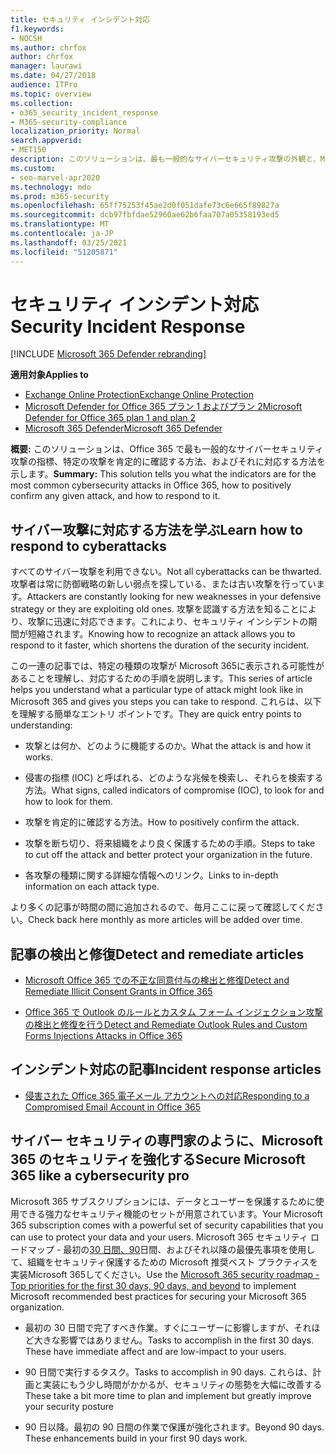 ```yaml
---
title: セキュリティ インシデント対応
f1.keywords:
- NOCSH
ms.author: chrfox
author: chrfox
manager: laurawi
ms.date: 04/27/2018
audience: ITPro
ms.topic: overview
ms.collection:
- o365_security_incident_response
- M365-security-compliance
localization_priority: Normal
search.appverid:
- MET150
description: このソリューションは、最も一般的なサイバーセキュリティ攻撃の外観と、Microsoft 365対応方法を示します。
ms.custom:
- seo-marvel-apr2020
ms.technology: mdo
ms.prod: m365-security
ms.openlocfilehash: 65ff75253f45ae2d0f051dafe73c6e665f89827a
ms.sourcegitcommit: dcb97fbfdae52960ae62b6faa707a05358193ed5
ms.translationtype: MT
ms.contentlocale: ja-JP
ms.lasthandoff: 03/25/2021
ms.locfileid: "51205871"
---
```

# <a name="security-incident-response"></a><span data-ttu-id="64714-103">セキュリティ インシデント対応</span><span class="sxs-lookup"><span data-stu-id="64714-103">Security Incident Response</span></span>

[!INCLUDE [Microsoft 365 Defender rebranding](../includes/microsoft-defender-for-office.md)]

<span data-ttu-id="64714-104">**適用対象**</span><span class="sxs-lookup"><span data-stu-id="64714-104">**Applies to**</span></span>
- [<span data-ttu-id="64714-105">Exchange Online Protection</span><span class="sxs-lookup"><span data-stu-id="64714-105">Exchange Online Protection</span></span>](exchange-online-protection-overview.md)
- [<span data-ttu-id="64714-106">Microsoft Defender for Office 365 プラン 1 およびプラン 2</span><span class="sxs-lookup"><span data-stu-id="64714-106">Microsoft Defender for Office 365 plan 1 and plan 2</span></span>](defender-for-office-365.md)
- [<span data-ttu-id="64714-107">Microsoft 365 Defender</span><span class="sxs-lookup"><span data-stu-id="64714-107">Microsoft 365 Defender</span></span>](../defender/microsoft-365-defender.md)

 <span data-ttu-id="64714-108">**概要:** このソリューションは、Office 365 で最も一般的なサイバーセキュリティ攻撃の指標、特定の攻撃を肯定的に確認する方法、およびそれに対応する方法を示します。</span><span class="sxs-lookup"><span data-stu-id="64714-108">**Summary:** This solution tells you what the indicators are for the most common cybersecurity attacks in Office 365, how to positively confirm any given attack, and how to respond to it.</span></span>

## <a name="learn-how-to-respond-to-cyberattacks"></a><span data-ttu-id="64714-109">サイバー攻撃に対応する方法を学ぶ</span><span class="sxs-lookup"><span data-stu-id="64714-109">Learn how to respond to cyberattacks</span></span>

<span data-ttu-id="64714-110">すべてのサイバー攻撃を利用できない。</span><span class="sxs-lookup"><span data-stu-id="64714-110">Not all cyberattacks can be thwarted.</span></span> <span data-ttu-id="64714-111">攻撃者は常に防御戦略の新しい弱点を探している、または古い攻撃を行っています。</span><span class="sxs-lookup"><span data-stu-id="64714-111">Attackers are constantly looking for new weaknesses in your defensive strategy or they are exploiting old ones.</span></span> <span data-ttu-id="64714-112">攻撃を認識する方法を知ることにより、攻撃に迅速に対応できます。これにより、セキュリティ インシデントの期間が短縮されます。</span><span class="sxs-lookup"><span data-stu-id="64714-112">Knowing how to recognize an attack allows you to respond to it faster, which shortens the duration of the security incident.</span></span>

<span data-ttu-id="64714-113">この一連の記事では、特定の種類の攻撃が Microsoft 365に表示される可能性があることを理解し、対応するための手順を説明します。</span><span class="sxs-lookup"><span data-stu-id="64714-113">This series of article helps you understand what a particular type of attack might look like in Microsoft 365 and gives you steps you can take to respond.</span></span> <span data-ttu-id="64714-114">これらは、以下を理解する簡単なエントリ ポイントです。</span><span class="sxs-lookup"><span data-stu-id="64714-114">They are quick entry points to understanding:</span></span>

- <span data-ttu-id="64714-115">攻撃とは何か、どのように機能するのか。</span><span class="sxs-lookup"><span data-stu-id="64714-115">What the attack is and how it works.</span></span>

- <span data-ttu-id="64714-116">侵害の指標 (IOC) と呼ばれる、どのような兆候を検索し、それらを検索する方法。</span><span class="sxs-lookup"><span data-stu-id="64714-116">What signs, called indicators of compromise (IOC), to look for and how to look for them.</span></span>

- <span data-ttu-id="64714-117">攻撃を肯定的に確認する方法。</span><span class="sxs-lookup"><span data-stu-id="64714-117">How to positively confirm the attack.</span></span>

- <span data-ttu-id="64714-118">攻撃を断ち切り、将来組織をより良く保護するための手順。</span><span class="sxs-lookup"><span data-stu-id="64714-118">Steps to take to cut off the attack and better protect your organization in the future.</span></span>

- <span data-ttu-id="64714-119">各攻撃の種類に関する詳細な情報へのリンク。</span><span class="sxs-lookup"><span data-stu-id="64714-119">Links to in-depth information on each attack type.</span></span>

<span data-ttu-id="64714-120">より多くの記事が時間の間に追加されるので、毎月ここに戻って確認してください。</span><span class="sxs-lookup"><span data-stu-id="64714-120">Check back here monthly as more articles will be added over time.</span></span>

## <a name="detect-and-remediate-articles"></a><span data-ttu-id="64714-121">記事の検出と修復</span><span class="sxs-lookup"><span data-stu-id="64714-121">Detect and remediate articles</span></span>

- [<span data-ttu-id="64714-122">Microsoft Office 365 での不正な同意付与の検出と修復</span><span class="sxs-lookup"><span data-stu-id="64714-122">Detect and Remediate Illicit Consent Grants in Office 365</span></span>](detect-and-remediate-illicit-consent-grants.md)

- [<span data-ttu-id="64714-123">Office 365 で Outlook のルールとカスタム フォーム インジェクション攻撃の検出と修復を行う</span><span class="sxs-lookup"><span data-stu-id="64714-123">Detect and Remediate Outlook Rules and Custom Forms Injections Attacks in Office 365</span></span>](detect-and-remediate-outlook-rules-forms-attack.md)

## <a name="incident-response-articles"></a><span data-ttu-id="64714-124">インシデント対応の記事</span><span class="sxs-lookup"><span data-stu-id="64714-124">Incident response articles</span></span>

- [<span data-ttu-id="64714-125">侵害された Office 365 電子メール アカウントへの対応</span><span class="sxs-lookup"><span data-stu-id="64714-125">Responding to a Compromised Email Account in Office 365</span></span>](responding-to-a-compromised-email-account.md)

## <a name="secure-microsoft-365-like-a-cybersecurity-pro"></a><span data-ttu-id="64714-126">サイバー セキュリティの専門家のように、Microsoft 365 のセキュリティを強化する</span><span class="sxs-lookup"><span data-stu-id="64714-126">Secure Microsoft 365 like a cybersecurity pro</span></span>

<span data-ttu-id="64714-127">Microsoft 365 サブスクリプションには、データとユーザーを保護するために使用できる強力なセキュリティ機能のセットが用意されています。</span><span class="sxs-lookup"><span data-stu-id="64714-127">Your Microsoft 365 subscription comes with a powerful set of security capabilities that you can use to protect your data and your users.</span></span>  <span data-ttu-id="64714-128">Microsoft 365 セキュリティ ロードマップ - 最初の[30 日間、90](security-roadmap.md)日間、およびそれ以降の最優先事項を使用して、組織をセキュリティ保護するための Microsoft 推奨ベスト プラクティスを実装Microsoft 365してください。</span><span class="sxs-lookup"><span data-stu-id="64714-128">Use the [Microsoft 365 security roadmap - Top priorities for the first 30 days, 90 days, and beyond](security-roadmap.md) to implement Microsoft recommended best practices for securing your Microsoft 365 organization.</span></span>

- <span data-ttu-id="64714-p104">最初の 30 日間で完了すべき作業。すぐにユーザーに影響しますが、それほど大きな影響ではありません。</span><span class="sxs-lookup"><span data-stu-id="64714-p104">Tasks to accomplish in the first 30 days.  These have immediate affect and are low-impact to your users.</span></span>

- <span data-ttu-id="64714-131">90 日間で実行するタスク。</span><span class="sxs-lookup"><span data-stu-id="64714-131">Tasks to accomplish in 90 days.</span></span> <span data-ttu-id="64714-132">これらは、計画と実装にもう少し時間がかかるが、セキュリティの態勢を大幅に改善する</span><span class="sxs-lookup"><span data-stu-id="64714-132">These take a bit more time to plan and implement but greatly improve your security posture</span></span>

- <span data-ttu-id="64714-p106">90 日以降。最初の 90 日間の作業で保護が強化されます。</span><span class="sxs-lookup"><span data-stu-id="64714-p106">Beyond 90 days. These enhancements build in your first 90 days work.</span></span>
